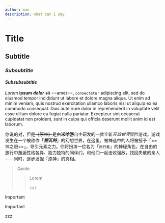 ```yaml
---
author: man
description: what can i say
---
```


# Title

## **Subtitle**

### *Subsubtitle*

#### ***Subsubsubtitle***

*Lorem* **ipsum** ***dolor*** ~~sit~~ ==amet==, `consectetur` adipiscing elit, sed do eiusmod tempor incididunt ut labore et dolore magna aliqua. Ut enim ad minim veniam, quis nostrud exercitation ullamco laboris nisi ut aliquip ex ea commodo consequat. Duis aute irure dolor in reprehenderit in voluptate velit esse cillum dolore eu fugiat nulla pariatur. Excepteur sint occaecat cupidatat non proident, sunt in culpa qui officia deserunt mollit anim id est laborum.

你说的对，但是~~《原神》~~是由**米哈游**自主研发的一款全新*开放世界*冒险游戏。游戏发生在一个被称作「***提瓦特***」的幻想世界，在这里，被神选中的人将被授予「==神之眼==」，导引元素之力。你将扮演一位名为「`旅行者`」的神秘角色，在自由的旅行中邂逅性格各异、能力独特的同伴们，和他们一起击败强敌，找回失散的亲人——同时，逐步发掘「原神」的真相。

> Quote
>
> > Lorem
> >
> > zzz

> [!important]
>
> Important
>
> zzz
